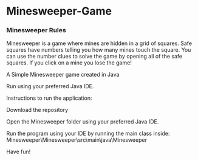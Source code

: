 # Minesweeper-Game

### Minesweeper Rules 

Minesweeper is a game where mines are hidden in a grid of squares. Safe squares have numbers telling you how many mines touch the square. You can use the number clues to solve the game by opening all of the safe squares. If you click on a mine you lose the game!

A Simple Minesweeper game created in Java

Run using your preferred Java IDE.

Instructions to run the application:

Download the repository 

Open the Minesweeper folder using your preferred Java IDE. 

Run the program using your IDE by running the main class inside:
Minesweeper\Minesweeper\src\main\java\Minesweeper

Have fun!
